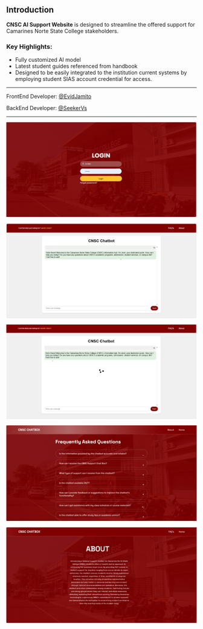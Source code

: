 
## Introduction

**CNSC AI Support Website** is designed to streamline the offered support for Camarines Norte State College stakeholders.

### Key Highlights:

- Fully customized AI model
- Latest student guides referenced from handbook
- Designed to be easily integrated to the institution current systems by employing student SIAS account credential for access.

---

FrontEnd Developer: [@EvidJamito](https://github.com/EvidJamito)

BackEnd Developer:  [@SeekerVs](https://github.com/seekerVs)

---

![Login Image](https://raw.githubusercontent.com/seekerVs/CNSC-AI-Support-Website/main/Demo%20Images/login.jpg)

![Main Image](https://raw.githubusercontent.com/seekerVs/CNSC-AI-Support-Website/main/Demo%20Images/main.jpg)

![Loading Image](https://raw.githubusercontent.com/seekerVs/CNSC-AI-Support-Website/main/Demo%20Images/load.jpg)

![FAQ Image](https://raw.githubusercontent.com/seekerVs/CNSC-AI-Support-Website/main/Demo%20Images/faq.jpg)

![About Image](https://raw.githubusercontent.com/seekerVs/CNSC-AI-Support-Website/main/Demo%20Images/about.jpg)
